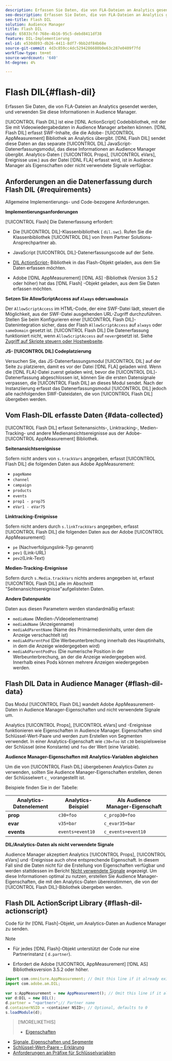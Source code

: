 ```yaml
---
description: Erfassen Sie Daten, die von FLA-Dateien an Analytics gesendet werden, und verwenden Sie diese Informationen in Audience Manager.
seo-description: Erfassen Sie Daten, die von FLA-Dateien an Analytics gesendet werden, und verwenden Sie diese Informationen in Audience Manager.
seo-title: Flash DIL
solution: Audience Manager
title: Flash DIL
uuid: 65833cfd-768e-4b16-95c5-debd8411df38
feature: DIL-Implementierung
exl-id: e530d893-db26-4411-8df7-9bb2df84b68e
source-git-commit: 4d3c859cc4dc5294286680b0e63c287e0409f7fd
workflow-type: tm+mt
source-wordcount: '640'
ht-degree: 4%

---
```


# Flash DIL{#flash-dil}

Erfassen Sie Daten, die von FLA-Dateien an Analytics gesendet werden, und verwenden Sie diese Informationen in Audience Manager.

<!-- 

c_flash_dil_toc.xml

 -->

[!UICONTROL Flash DIL] ist eine  [!DNL ActionScript] Codebibliothek, mit der Sie mit Videowiedergabedaten in Audience Manager arbeiten können. [!DNL Flash DIL] erfasst SWF-Inhalte, die die Adobe- [!UICONTROL AppMeasurement] Bibliothek an Analytics übergibt. [!DNL Flash DIL] sendet diese Daten an das separate  [!UICONTROL DIL] JavaScript-Datenerfassungsmodul, das diese Informationen an Audience Manager übergibt. Analytics-Daten ( [!UICONTROL Props], [!UICONTROL eVars], Ereignisse usw.) aus der Datei [!DNL FLA] erfasst wird, ist in Audience Manager als Eigenschaften oder nicht verwendete Signale verfügbar.

## Anforderungen an die Datenerfassung durch Flash DIL {#requirements}

Allgemeine Implementierungs- und Code-bezogene Anforderungen.

<!-- 

c_flash_dil_intro.xml

 -->

**Implementierungsanforderungen**

[!UICONTROL Flash] Die Datenerfassung erfordert:

* Die [!UICONTROL DIL]-Klassenbibliothek ( `dil.swc`). Rufen Sie die Klassenbibliothek [!UICONTROL DIL] von Ihrem Partner Solutions-Ansprechpartner ab.

* JavaScript [!UICONTROL DIL]-Datenerfassungscode auf der Seite.
* [DIL ActionScript-](../dil/dil-flash.md#flash-dil-actionscript) Bibliothek in das Flash-Objekt geladen, aus dem Sie Daten erfassen möchten.
* Adobe [!DNL AppMeasurement] [!DNL AS] -Bibliothek (Version 3.5.2 oder höher) hat das [!DNL Flash] -Objekt geladen, aus dem Sie Daten erfassen möchten.

**Setzen Sie AllowScriptAccess auf  `Always` oder`sameDomain`**

Der `AllowScriptAccess` im HTML-Code, der eine SWF-Datei lädt, steuert die Möglichkeit, aus der SWF-Datei ausgehenden URL-Zugriff durchzuführen. Stellen Sie beim Konfigurieren einer [!UICONTROL Flash DIL]-Datenintegration sicher, dass der Flash `AllowScriptAccess` auf `always` oder `sameDomain` gesetzt ist. [!UICONTROL Flash DIL] Die Datenerfassung funktioniert nicht, wenn  `AllowScriptAccess` auf  `never`gesetzt ist. Siehe [Zugriff auf Skripte steuern oder Hostwebseite](https://helpx.adobe.com/flash/kb/control-access-scripts-host-web.html).

**JS- [!UICONTROL DIL] Codeplatzierung**

Versuchen Sie, das JS-Datenerfassungsmodul [!UICONTROL DIL] auf der Seite zu platzieren, damit es vor der Datei [!DNL FLA] geladen wird. Wenn die [!DNL FLA]-Datei zuerst geladen wird, bevor die [!UICONTROL DIL]-Datenerfassung abgeschlossen ist, können Sie die ersten Datensignale verpassen, die [!UICONTROL Flash DIL] an dieses Modul sendet. Nach der Instanziierung erfasst das Datenerfassungsmodul [!UICONTROL DIL] jedoch alle nachfolgenden SWF-Dateidaten, die von [!UICONTROL Flash DIL] übergeben werden.

## Vom Flash-DIL erfasste Daten {#data-collected}

[!UICONTROL Flash DIL] erfasst Seitenansichts-, Linktracking-, Medien-Tracking- und andere Medienansichtsereignisse aus der Adobe- [!UICONTROL AppMeasurement] Bibliothek.

<!-- 

r_flash_dil_data_collected.xml

 -->

**Seitenansichtsereignisse**

Sofern nicht anders von `s.trackVars` angegeben, erfasst [!UICONTROL Flash DIL] die folgenden Daten aus Adobe AppMeasurement:

* `pageName`
* `channel`
* `campaign`
* `products`
* `events`
* `prop1 - prop75`
* `eVar1 - eVar75`

**Linktracking-Ereignisse**

Sofern nicht anders durch `s.linkTrackVars` angegeben, erfasst [!UICONTROL Flash DIL] die folgenden Daten aus der Adobe [!UICONTROL AppMeasurement]:

* `pe` (Nachverfolgungslink-Typ genannt)
* `pev1` (Link-URL)
* `pev2`(Link-Text)

**Medien-Tracking-Ereignisse**

Sofern durch `s.Media.trackVars` nichts anderes angegeben ist, erfasst [!UICONTROL Flash DIL] alle im Abschnitt &quot;Seitenansichtsereignisse&quot;aufgelisteten Daten.

**Andere Datenpunkte**

Daten aus diesen Parametern werden standardmäßig erfasst:

* `mediaName` (Medien-/Videoelementname)
* `mediaAdName` (Anzeigenname)
* `mediaAdParentName` (Name des Primärmedieninhalts, unter dem die Anzeige verschachtelt ist)
* `mediaAdParentPod` (Die Werbeunterbrechung innerhalb des Hauptinhalts, in dem die Anzeige wiedergegeben wird)
* `mediaAdParentPodPos` (Die numerische Position in der Werbeunterbrechung, an der die Anzeige wiedergegeben wird. Innerhalb eines Pods können mehrere Anzeigen wiedergegeben werden.

## Flash DIL Data in Audience Manager {#flash-dil-data}

Das Modul [!UICONTROL Flash DIL] wandelt Adobe AppMeasurement-Daten in Audience Manager-Eigenschaften und nicht verwendete Signale um.

<!-- 

c_flash_dil_in_aam.xml

 -->

Analytics [!UICONTROL Props], [!UICONTROL eVars] und -Ereignisse funktionieren wie Eigenschaften in Audience Manager. Eigenschaften sind Schlüssel-Wert-Paare und werden zum Erstellen von Segmenten verwendet. In einer Analytics-Eigenschaft wie `c30=foo` ist `c30` beispielsweise der Schlüssel (eine Konstante) und `foo` der Wert (eine Variable).

**Audience Manager-Eigenschaften mit Analytics-Variablen abgleichen**

Um die von [!UICONTROL Flash DIL] übergebenen Analytics-Daten zu verwenden, sollten Sie Audience Manager-Eigenschaften erstellen, denen der Schlüsselwert `c_` vorangestellt ist.

Beispiele finden Sie in der Tabelle:

| Analytics-Datenelement | Analytics-Beispiel | Als Audience Manager-Eigenschaft |
|---|---|---|
| **prop** | `c30=foo` | `c_prop30=foo` |
| **evar** | `v35=bar` | `c_evar35=bar` |
| **events** | `events=event10` | `c_events=event10` |

**DIL/Analytics-Daten als nicht verwendete Signale**

Audience Manager akzeptiert Analytics [!UICONTROL Props], [!UICONTROL eVars] und -Ereignisse auch ohne entsprechende Eigenschaft. In diesem Fall sind die Daten nicht für die Erstellung von Eigenschaften verfügbar und werden stattdessen im Bericht [Nicht verwendete Signale](../reporting/dynamic-reports/unused-signals.md) angezeigt. Um diese Informationen optimal zu nutzen, erstellen Sie Audience Manager-Eigenschaften, die mit den Analytics-Daten übereinstimmen, die von der [!UICONTROL Flash DIL]-Bibliothek übergeben werden.

## Flash DIL ActionScript Library {#flash-dil-actionscript}

Code für Ihr [!DNL Flash]-Objekt, um Analytics-Daten an Audience Manager zu senden.

<!-- 

r_flash_dil_actionscript.xml

 -->

>[!NOTE]
>
>* Für jedes [!DNL Flash]-Objekt unterstützt der Code nur eine Partnerinstanz ( `d.partner`).
   >
   >
* Erfordert die Adobe [!UICONTROL AppMeasurement] [!DNL AS] Bibliotheksversion 3.5.2 oder höher.


```js
import com.omniture.AppMeasurement; // Omit this line if it already exists in the code 
import com.adobe.am.DIL; 
  
var s:AppMeasurement = new AppMeasurement(); // Omit this line if it already exists in the code 
var d:DIL = new DIL(); 
d.partner = "<partner>";// Partner name 
d.containerNSID = <container NSID>; // Optional, defaults to 0 
s.loadModule(d);
```

>[!MORELIKETHIS]
>
>* [Eigenschaften ](../features/traits/trait-details-page.md)
* [Signale, Eigenschaften und Segmente](../reference/signal-trait-segment.md)
* [Schlüssel-Wert-Paare – Erklärung](../reference/key-value-pairs-explained.md)
* [Anforderungen an Präfixe für Schlüsselvariablen](../features/traits/trait-variable-prefixes.md)

